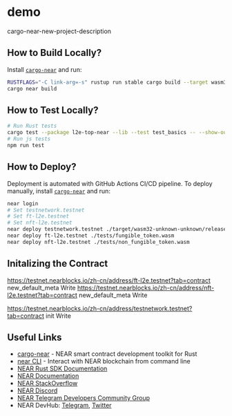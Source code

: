 # demo

cargo-near-new-project-description

## How to Build Locally?

Install [`cargo-near`](https://github.com/near/cargo-near) and run:

```bash
RUSTFLAGS="-C link-arg=-s" rustup run stable cargo build --target wasm32-unknown-unknown --release
cargo near build
```

## How to Test Locally?

```bash
# Run Rust tests
cargo test --package l2e-top-near --lib --test test_basics -- --show-output
# Run js tests
npm run test
```

## How to Deploy?

Deployment is automated with GitHub Actions CI/CD pipeline.
To deploy manually, install [`cargo-near`](https://github.com/near/cargo-near) and run:

```bash
near login
# Set testnetwork.testnet
# Set ft-l2e.testnet
# Set nft-l2e.testnet
near deploy testnetwork.testnet ./target/wasm32-unknown-unknown/release/l2e_top_near.wasm
near deploy ft-l2e.testnet ./tests/fungible_token.wasm
near deploy nft-l2e.testnet ./tests/non_fungible_token.wasm
```

## Initalizing the Contract

https://testnet.nearblocks.io/zh-cn/address/ft-l2e.testnet?tab=contract   new_default_meta  Write
https://testnet.nearblocks.io/zh-cn/address/nft-l2e.testnet?tab=contract  new_default_meta  Write

https://testnet.nearblocks.io/zh-cn/address/testnetwork.testnet?tab=contract init Write

## Useful Links

- [cargo-near](https://github.com/near/cargo-near) - NEAR smart contract development toolkit for Rust
- [near CLI](https://near.cli.rs) - Interact with NEAR blockchain from command line
- [NEAR Rust SDK Documentation](https://docs.near.org/sdk/rust/introduction)
- [NEAR Documentation](https://docs.near.org)
- [NEAR StackOverflow](https://stackoverflow.com/questions/tagged/nearprotocol)
- [NEAR Discord](https://near.chat)
- [NEAR Telegram Developers Community Group](https://t.me/neardev)
- NEAR DevHub: [Telegram](https://t.me/neardevhub), [Twitter](https://twitter.com/neardevhub)
